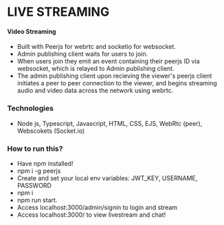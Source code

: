 # LIVE STREAMING

#### Video Streaming
- Built with Peerjs for webrtc and socketio for websocket.
- Admin publishing client waits for users to join.
- When users join they emit an event containing their peerjs ID via websocket, which is relayed to Admin publishing client.
- The admin publishing client upon recieving the viewer's peerjs client initiates a peer to peer connection to the viewer, and begins streaming audio and video data across the network using webrtc.


### Technologies
- Node js, Typescript, Javascript, HTML, CSS, EJS, WebRtc (peer), Webscokets (Socket.io)

### How to run this?
- Have npm installed!
- npm i -g peerjs
- Create and set your local env variables: JWT_KEY, USERNAME, PASSWORD 
- npm i
- npm run start.
- Access localhost:3000/admin/signin to login and stream
- Access localhost:3000/ to view livestream and chat!

